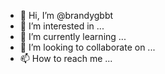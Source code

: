 - 👋 Hi, I’m @brandygbbt
- 👀 I’m interested in ...
- 🌱 I’m currently learning ...
- 💞️ I’m looking to collaborate on ...
- 📫 How to reach me ...

<!---
brandygbbt/brandygbbt is a ✨ special ✨ repository because its `README.md` (this file) appears on your GitHub profile.
You can click the Preview link to take a look at your changes.
--->
